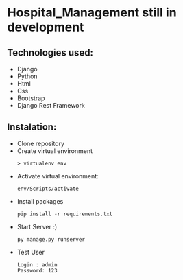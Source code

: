 # Hospital_Management still in development
## Technologies used:
  - Django
  - Python
  - Html
  - Css
  - Bootstrap
  - Django Rest Framework
## Instalation:
  - Clone repository
  - Create virtual environment
    ```
    > virtualenv env
    ```
  - Activate virtual environment:
    ```
    env/Scripts/activate
    ```
  - Install packages
    ```
    pip install -r requirements.txt
    ```
  - Start Server :)
    ```
    py manage.py runserver
    ```
  - Test User
    ```
    Login : admin
    Password: 123
    ```


